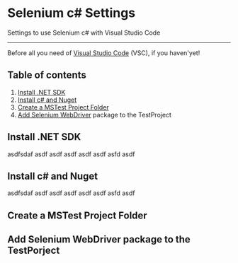 # Selenium c# Settings
Settings to use Selenium c# with Visual Studio Code
***
Before all you need of [Visual Studio Code](https://code.visualstudio.com/download) (VSC), if you haven'yet!

## Table of contents
1. [Install .NET SDK](#install-net-sdk)
2. [Install c# and Nuget](#install-c#-and-nuget)
3. [Create a MSTest Project Folder](#create-project-folder)
4. [Add Selenium WebDriver](#add-selenium-webdriver) package to the TestProject

## Install .NET SDK
asdfsdaf
asdf
asdf
asdf
asdf
asdf
asfd
asdf

## Install c# and Nuget
asdfsdaf
asdf
asdf
asdf
asdf
asdf
asfd
asdf

## Create a MSTest Project Folder


## Add Selenium WebDriver package to the TestPorject
